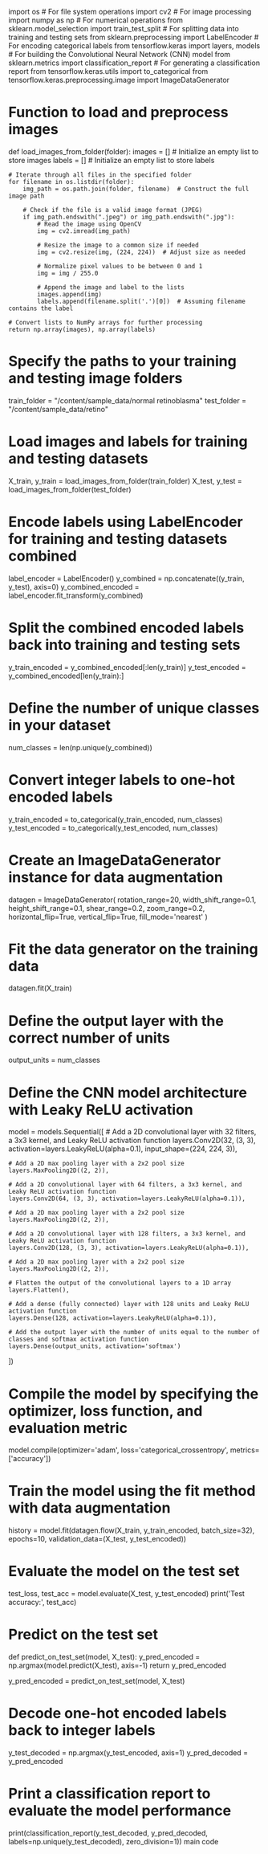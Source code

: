 import os  # For file system operations
import cv2  # For image processing
import numpy as np  # For numerical operations
from sklearn.model_selection import train_test_split  # For splitting data into training and testing sets
from sklearn.preprocessing import LabelEncoder  # For encoding categorical labels
from tensorflow.keras import layers, models  # For building the Convolutional Neural Network (CNN) model
from sklearn.metrics import classification_report  # For generating a classification report
from tensorflow.keras.utils import to_categorical
from tensorflow.keras.preprocessing.image import ImageDataGenerator

# Function to load and preprocess images
def load_images_from_folder(folder):
    images = []  # Initialize an empty list to store images
    labels = []  # Initialize an empty list to store labels

    # Iterate through all files in the specified folder
    for filename in os.listdir(folder):
        img_path = os.path.join(folder, filename)  # Construct the full image path

        # Check if the file is a valid image format (JPEG)
        if img_path.endswith(".jpeg") or img_path.endswith(".jpg"):
            # Read the image using OpenCV
            img = cv2.imread(img_path)

            # Resize the image to a common size if needed
            img = cv2.resize(img, (224, 224))  # Adjust size as needed

            # Normalize pixel values to be between 0 and 1
            img = img / 255.0

            # Append the image and label to the lists
            images.append(img)
            labels.append(filename.split('.')[0])  # Assuming filename contains the label

    # Convert lists to NumPy arrays for further processing
    return np.array(images), np.array(labels)

# Specify the paths to your training and testing image folders
train_folder = "/content/sample_data/normal retinoblasma"
test_folder = "/content/sample_data/retino"

# Load images and labels for training and testing datasets
X_train, y_train = load_images_from_folder(train_folder)
X_test, y_test = load_images_from_folder(test_folder)

# Encode labels using LabelEncoder for training and testing datasets combined
label_encoder = LabelEncoder()
y_combined = np.concatenate((y_train, y_test), axis=0)
y_combined_encoded = label_encoder.fit_transform(y_combined)

# Split the combined encoded labels back into training and testing sets
y_train_encoded = y_combined_encoded[:len(y_train)]
y_test_encoded = y_combined_encoded[len(y_train):]

# Define the number of unique classes in your dataset
num_classes = len(np.unique(y_combined))

# Convert integer labels to one-hot encoded labels
y_train_encoded = to_categorical(y_train_encoded, num_classes)
y_test_encoded = to_categorical(y_test_encoded, num_classes)

# Create an ImageDataGenerator instance for data augmentation
datagen = ImageDataGenerator(
    rotation_range=20,
    width_shift_range=0.1,
    height_shift_range=0.1,
    shear_range=0.2,
    zoom_range=0.2,
    horizontal_flip=True,
    vertical_flip=True,
    fill_mode='nearest'
)

# Fit the data generator on the training data
datagen.fit(X_train)

# Define the output layer with the correct number of units
output_units = num_classes

# Define the CNN model architecture with Leaky ReLU activation
model = models.Sequential([
    # Add a 2D convolutional layer with 32 filters, a 3x3 kernel, and Leaky ReLU activation function
    layers.Conv2D(32, (3, 3), activation=layers.LeakyReLU(alpha=0.1), input_shape=(224, 224, 3)),

    # Add a 2D max pooling layer with a 2x2 pool size
    layers.MaxPooling2D((2, 2)),

    # Add a 2D convolutional layer with 64 filters, a 3x3 kernel, and Leaky ReLU activation function
    layers.Conv2D(64, (3, 3), activation=layers.LeakyReLU(alpha=0.1)),

    # Add a 2D max pooling layer with a 2x2 pool size
    layers.MaxPooling2D((2, 2)),

    # Add a 2D convolutional layer with 128 filters, a 3x3 kernel, and Leaky ReLU activation function
    layers.Conv2D(128, (3, 3), activation=layers.LeakyReLU(alpha=0.1)),

    # Add a 2D max pooling layer with a 2x2 pool size
    layers.MaxPooling2D((2, 2)),

    # Flatten the output of the convolutional layers to a 1D array
    layers.Flatten(),

    # Add a dense (fully connected) layer with 128 units and Leaky ReLU activation function
    layers.Dense(128, activation=layers.LeakyReLU(alpha=0.1)),

    # Add the output layer with the number of units equal to the number of classes and softmax activation function
    layers.Dense(output_units, activation='softmax')
])

# Compile the model by specifying the optimizer, loss function, and evaluation metric
model.compile(optimizer='adam',
              loss='categorical_crossentropy',
              metrics=['accuracy'])

# Train the model using the fit method with data augmentation
history = model.fit(datagen.flow(X_train, y_train_encoded, batch_size=32),
                    epochs=10,
                    validation_data=(X_test, y_test_encoded))

# Evaluate the model on the test set
test_loss, test_acc = model.evaluate(X_test, y_test_encoded)
print('Test accuracy:', test_acc)

# Predict on the test set
def predict_on_test_set(model, X_test):
    y_pred_encoded = np.argmax(model.predict(X_test), axis=-1)
    return y_pred_encoded

y_pred_encoded = predict_on_test_set(model, X_test)

# Decode one-hot encoded labels back to integer labels
y_test_decoded = np.argmax(y_test_encoded, axis=1)
y_pred_decoded = y_pred_encoded

# Print a classification report to evaluate the model performance
print(classification_report(y_test_decoded, y_pred_decoded, labels=np.unique(y_test_decoded), zero_division=1))
main code
